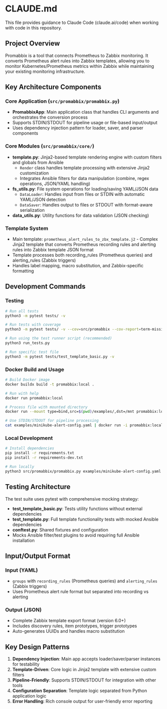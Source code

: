 # CLAUDE.md

This file provides guidance to Claude Code (claude.ai/code) when working with code in this repository.

## Project Overview

Promabbix is a tool that connects Prometheus to Zabbix monitoring. It converts Prometheus alert rules into Zabbix templates, allowing you to monitor Kubernetes/Prometheus metrics within Zabbix while maintaining your existing monitoring infrastructure.

## Key Architecture Components

### Core Application (`src/promabbix/promabbix.py`)
- **PromabbixApp**: Main application class that handles CLI arguments and orchestrates the conversion process
- Supports STDIN/STDOUT for pipeline usage or file-based input/output
- Uses dependency injection pattern for loader, saver, and parser components

### Core Modules (`src/promabbix/core/`)
- **template.py**: Jinja2-based template rendering engine with custom filters and globals from Ansible
  - `Render` class handles template processing with extensive Jinja2 customization
  - Integrates Ansible filters for data manipulation (combine, regex operations, JSON/YAML handling)
- **fs_utils.py**: File system operations for loading/saving YAML/JSON data
  - `DataLoader`: Handles input from files or STDIN with automatic YAML/JSON detection
  - `DataSaver`: Handles output to files or STDOUT with format-aware serialization
- **data_utils.py**: Utility functions for data validation (JSON checking)

### Template System
- Main template: `prometheus_alert_rules_to_zbx_template.j2` - Complex Jinja2 template that converts Prometheus recording rules and alerting rules into Zabbix template JSON format
- Template processes both recording_rules (Prometheus queries) and alerting_rules (Zabbix triggers)
- Handles label mapping, macro substitution, and Zabbix-specific formatting

## Development Commands

### Testing
```bash
# Run all tests
python3 -m pytest tests/ -v

# Run tests with coverage
python3 -m pytest tests/ -v --cov=src/promabbix --cov-report=term-missing

# Run using the test runner script (recommended)
python3 run_tests.py

# Run specific test file
python3 -m pytest tests/test_template_basic.py -v
```

### Docker Build and Usage
```bash
# Build Docker image
docker buildx build -t promabbix:local .

# Run with help
docker run promabbix:local

# Process file with mounted directory
docker run --mount type=bind,src=$(pwd)/examples/,dst=/mnt promabbix:local /mnt/minikube-alert-config.yaml -o /mnt/output.json

# Use STDIN/STDOUT for pipeline processing
cat examples/minikube-alert-config.yaml | docker run -i promabbix:local - -o -
```

### Local Development
```bash
# Install dependencies
pip install -r requirements.txt
pip install -r requirements-dev.txt

# Run locally
python3 src/promabbix/promabbix.py examples/minikube-alert-config.yaml -o output.json
```

## Testing Architecture

The test suite uses pytest with comprehensive mocking strategy:
- **test_template_basic.py**: Tests utility functions without external dependencies
- **test_template.py**: Full template functionality tests with mocked Ansible dependencies
- **conftest.py**: Shared fixtures and configuration
- Mocks Ansible filter/test plugins to avoid requiring full Ansible installation

## Input/Output Format

### Input (YAML)
- `groups` with `recording_rules` (Prometheus queries) and `alerting_rules` (Zabbix triggers)
- Uses Prometheus alert rule format but separated into recording vs alerting

### Output (JSON)
- Complete Zabbix template export format (version 6.0+)
- Includes discovery rules, item prototypes, trigger prototypes
- Auto-generates UUIDs and handles macro substitution

## Key Design Patterns

1. **Dependency Injection**: Main app accepts loader/saver/parser instances for testability
2. **Template-Driven**: Core logic in Jinja2 template with extensive custom filters
3. **Pipeline-Friendly**: Supports STDIN/STDOUT for integration with other tools
4. **Configuration Separation**: Template logic separated from Python application logic
5. **Error Handling**: Rich console output for user-friendly error reporting